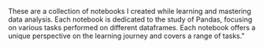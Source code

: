 These are a collection of notebooks I created while learning and mastering data analysis. Each notebook is dedicated to the study of Pandas, 
focusing on various tasks performed on different dataframes. Each notebook offers a unique perspective on the learning journey and covers a range of tasks."
